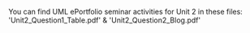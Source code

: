 You can find UML ePortfolio seminar activities for Unit 2 in these files: 'Unit2_Question1_Table.pdf' & 'Unit2_Question2_Blog.pdf'


